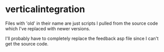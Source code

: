 # verticalintegration

Files with 'old' in their name are just scripts I pulled from the source code which I've replaced with newer versions.

I'll probably have to completely replace the feedback asp file since I can't get the source code.
